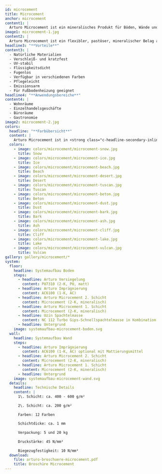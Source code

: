 ```yaml
---
id: microcement
title: Microcement
anchor: microcement
content1: |
  Arturo Microcement ist ein mineralisches Produkt für Böden, Wände und Möbel. Es eignet sich durch die wasserfesten Eigenschaften sowohl für alle Trockenbereiche als auch für Nassbereiche wie Bad, WC und Küche. Arturo Microcement eignet sich für eine leichte bis mittelschwere Belastung.
image1: microcement-1.jpg
content2: |
  Arturo Microcement ist ein flexibler, pastöser, mineralischer Belag aus Zement, Farbpigment und Wasser. Er wird mit einer Glättkelle, einem Fassadenspachtel oder anderen geeigneten Arbeitsgeräten in einer dünnen Schicht aufgespachtelt. Die erste Schicht Arturo Microcement (ca. 400-600 g/m²) hat eine Trocknungszeit von ca. 2-3 Stunden, wonach die zweite Schicht (ca. 200 g/m²) aufgetragen wird. Am nächsten Tag kann die Fläche imprägniert und im Anschluss zweimal versiegelt werden.
headline3: "**Vorteile**"
content3: |
  - Natürliche Materialien
  - Verschleiß- und kratzfest
  - UV-stabil
  - Flüssigkeitsdicht
  - Fugenlos
  - Verfügbar in verschiedenen Farben
  - Pflegeleicht
  - Emissionsarm
  - Für Fußbodenheizung geeignet
headline4: "**Anwendungsbereiche**"
content4: |
  - Wohnräume
  - Einzelhandelsgeschäfte
  - Büroräume
  - Gastronomie
image2: microcement-2.jpg
colors:
  headline: "**Farbübersicht**"
  content: |
    Arturo Microcement ist in <strong class="c-headline-secondary-inline">12 Farben</strong> lieferbar. Arturo Microcement hat eine robuste und moderne Ausstrahlung und eignet sich für Böden, Wände und Möbel. Je nach Farbauswahl verleiht es den ausgewählten Flächen ein warmes oder industrielles Aussehen.
  colors:
    - image: colors/microcement/microcement-snow.jpg
      title: Snow
    - image: colors/microcement/microcement-ice.jpg
      title: Ice
    - image: colors/microcement/microcement-beach.jpg
      title: Beach
    - image: colors/microcement/microcement-desert.jpg
      title: Desert
    - image: colors/microcement/microcement-tuscan.jpg
      title: Tuscan
    - image: colors/microcement/microcement-beton.jpg
      title: Beton
    - image: colors/microcement/microcement-dust.jpg
      title: Dust
    - image: colors/microcement/microcement-bark.jpg
      title: Bark
    - image: colors/microcement/microcement-ash.jpg
      title: Ash
    - image: colors/microcement/microcement-cliff.jpg
      title: Cliff
    - image: colors/microcement/microcement-lake.jpg
      title: Lake
    - image: colors/microcement/microcement-vulcan.jpg
      title: Vulcan
gallery: gallery/microcement/*
system:
  floor:
    headline: Systemaufbau Boden
    steps:
      - headline: Arturo Versiegelung
        content: PU7310 (2-K, PU, matt)
      - headline: Arturo Imprägnierung
        content: AC6100 (1-K, AC)
      - headline: Arturo Microcement 2. Schicht
        content: Microcement (2-K, mineralisch)
      - headline: Arturo Microcement 1. Schicht
        content: Microcement (2-K, mineralisch)
      - headline: Uzin Spachtelmasse
        content: NC 112 Turbo Gips-Schnellspachtelmasse in Kombination mit einer für den Untergrund geeigneten Grundierung
      - headline: Untergrund
    image: systemaufbau-microcement-boden.svg
  wall:
    headline: Systemaufbau Wand
    steps:
      - headline: Arturo Imprägnierung
        content: AC6100 (1-K, AC) optional mit Mattierungsmittel
      - headline: Arturo Microcement 2. Schicht
        content: Microcement (2-K, mineralisch)
      - headline: Arturo Microcement 1. Schicht
        content: Microcement (2-K, mineralisch)
      - headline: Untergrund
    image: systemaufbau-microcement-wand.svg
  details:
    headline: Technische Details
    content: |
      1\. Schicht: ca. 400 - 600 g/m²
      
      2\. Schicht: ca. 200 g/m²
      
      Farben: 12 Farben
      
      Schichtdicke: ca. 1 mm
      
      Verpackung: 5 und 20 kg
      
      Druckstärke: 45 N/mm²
      
      Biegezugfestigkeit: 10 N/mm²
  download:
    file: arturo-broschuere-microcement.pdf
    title: Broschüre Microcement
---
```


